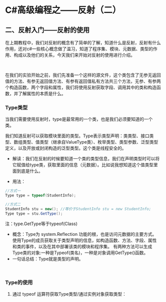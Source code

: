 # C#高级编程之——反射（二）

## 二、反射入门——反射的使用

在上期教程中，我们对反射的概念有了简单的了解，知道什么是反射，反射有什么作用，还对c#一些核心概念做了温习，知道了程序集、模块、元数据、类型的作用、构成以及他们的关系，今天我们来开始对反射的使用进行介绍。

<br>

在我们的实验开始之前，我们先准备一个这样的源文件，这个类包含了无参无返回值的方法、有参无返回值方法、有参有返回值私有方法共三个方法，无参、有参两个构造函数，两个字段和属性，我们将使用反射获取字段、调用其中的类和构造函数，并了解属性的本质是什么。

### Type类型

当我们需要使用反射时，type是最常用的一个类，也是我们必须要知道的一个类。

我们知道反射可以获取模块里面的类型。Type表示类型声明：类类型、接口类型、数组类型、值类型（继承自ValueType类）、枚举类型、类型参数、泛型类型定义，以及开放或封闭构造的泛型类型。这个类是线程安全的。

- 解读：我们在反射的时候要知道一个类的类型信息，我们在声明类型时可以将它赋值给type类，获取里面的信息（元数据）。比如说我想知道这个值类型里面到底是什么。

- 用法：

```csharp
//方式一
Type type = typeof(StudentInfo);

//方式二
StudentInfo stu = new(); //等价于StudentInfo stu = new StudentInfo;
Type type = stu.GetType();
```

注：type.GetType等于typeof(Class)

- 概念：Type为 system.Reflection 功能的根，也是访问元数据的主要方式。使用Type的成员获取关于类型声明的信息，如构造函数、方法、字段、属性和类的事件，以及在其中部署该类的模块和程序集。
有两种方法可以生成Type类的对象:一种是Typeof(类名)，一种是对象调用GetType()函数。
- 一句话总结：Type就是类型的声明。

<br>

### Type的使用

1. 通过 typeof 运算符获取Type类型/通过实例对象获取类型：
